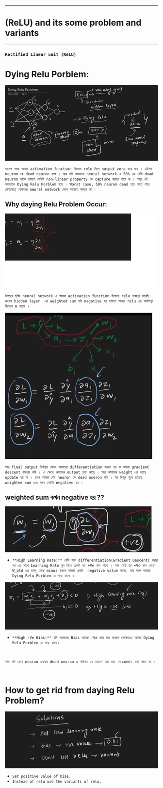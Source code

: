 
---

# (ReLU) and its some problem and variants

---

### `Rectified Linear unit (ReLU)`


# Dying Relu Porblem:

![Alt text](image-166.png)

`অনেক সময় আমরা activation function হিসেবে relu দিলে output zero হয়ে যায় । এইসব neuron কে dead neuron বলে । আর যদি আমাদের neural network এ 50% এর বেশি dead neuron থাকে তাহলে সেইটা non-linear property কে capture করতে পারে না । আর এই সমস্যাকে Dying Relu Porblem বলে । Worst case, 50% neuron dead হয়ে যেতে পারে সেইক্ষেত্রে আমাদের neural network কোন কাজেই আসবে না ।  `


## Why daying Relu Problem Occur:

![Alt text](image-167.png)

`উপরের ছবির neural network এ আমরা activation function হিসেবে relu ব্যবহার করেছি। মাঝের hidden layer  এর weighted sum যদি negative হয় তাহলে আমরা relu এর আউটপুট হিসেবে 0 পাবো ।  `

![Alt text](image-168.png)


`আর final output নির্নয়ের ক্ষেত্রে আমাদের differentiation করতে হয় বা আমরা gradient descent ব্যবহার করি । এ ক্ষেত্রে আমাদের output শূন্য আছে । আর আমাদের weight এর ভ্যালু update হয় না । তখন আমরা যেই neuron কে dead nueron বলি । সব কিছুর মূলে রয়েছে weighted sum এবং যখন সেইটা negative হয় । `


## weighted sum কখন negative হয় ?? 

![Alt text](image-169.png)

- `**High Learning Rate:** বেশি হলে differentiation(Gradient Descent) করার পর এর সাথে Learning Rate গুন দিলে একটা বড় +Ve মান পাবো । আর সেই বড় +Ve মান থেকে W_old এর ভ্যালু থেকে minus করলে আমরা একটা  negative value পাবো, যার ফলে আমারা Dying Relu Porblem এ পড়ে যাবো । `

![Alt text](image-170.png)

- `**High -Ve Bias:** যদি আমাদের Bias অনেক -Ve হয়ে যায় তাহলে সেক্ষেত্রেও আমরা Dying Relu Porblem এ পড়ে যাবো। `

<br>

` আর যদি কোন neuron একবার dead neuron এ পরিণত হয় তাহলে আর তার recover করা সম্ভব নয় ।  `
 
<br>

# How to get rid from daying Relu Problem?

![Alt text](image-191.png)

- `Set positive value of bias.`
- `Instead of relu use the variants of relu.`


